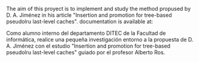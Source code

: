 The aim of this proyect is to implement and study the method propused by D. A. Jiménez in 
his article "Insertion and promotion for tree-based pseudolru last-level caches".
documentation is available at:

Como alumno interno del departamento DITEC de la Facultad de informática, realice una pequeña investigación entorno 
a la propuesta de D. A. Jiménez con el estudio "Insertion and promotion for tree-based pseudolru last-level caches"
guiado por el profesor Alberto Ros. 
